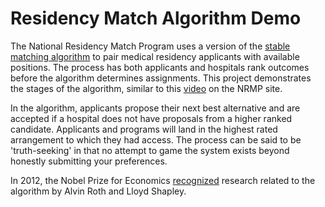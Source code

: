 # Residency Match Algorithm  Demo

The National Residency Match Program uses a version of the [stable matching algorithm](https://en.wikipedia.org/wiki/Stable_marriage_problem) to pair medical residency applicants with available positions.  The process has both applicants and hospitals rank outcomes before the algorithm determines assignments.  This project demonstrates the stages of the algorithm, similar to this [video](https://www.nrmp.org/matching-algorithm/) on the NRMP site.  

In the algorithm, applicants propose their next best alternative and are accepted if a hospital does not have proposals from a higher ranked candidate.  Applicants and programs will land in the highest rated arrangement to which they had access.  The process can be said to be 'truth-seeking' in that no attempt to game the system exists beyond honestly submitting your preferences.  

In 2012, the Nobel Prize for Economics [recognized](https://en.wikipedia.org/wiki/Stable_marriage_problem) research related to the algorithm by Alvin Roth and Lloyd Shapley.  
